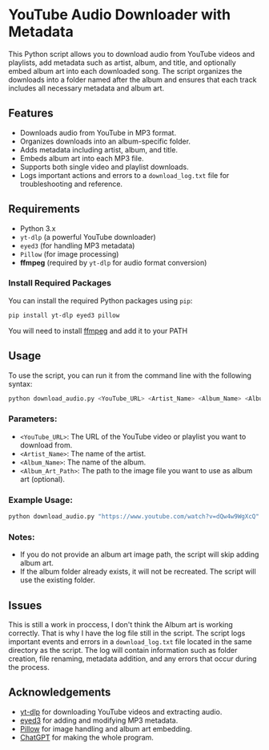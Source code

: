 # YouTube Audio Downloader with Metadata

This Python script allows you to download audio from YouTube videos and playlists, add metadata such as artist, album, and title, and optionally embed album art into each downloaded song. The script organizes the downloads into a folder named after the album and ensures that each track includes all necessary metadata and album art.

## Features

- Downloads audio from YouTube in MP3 format.
- Organizes downloads into an album-specific folder.
- Adds metadata including artist, album, and title.
- Embeds album art into each MP3 file.
- Supports both single video and playlist downloads.
- Logs important actions and errors to a `download_log.txt` file for troubleshooting and reference.

## Requirements

- Python 3.x
- `yt-dlp` (a powerful YouTube downloader)
- `eyed3` (for handling MP3 metadata)
- `Pillow` (for image processing)
- **ffmpeg** (required by `yt-dlp` for audio format conversion)
  
### Install Required Packages

You can install the required Python packages using `pip`:

```bash
pip install yt-dlp eyed3 pillow
```
You will need to install [ffmpeg](https://ffmpeg.org/download.html) and add it to your PATH

## Usage

To use the script, you can run it from the command line with the following syntax:

```bash
python download_audio.py <YouTube_URL> <Artist_Name> <Album_Name> <Album_Art_Path>
```

### Parameters:
- `<YouTube_URL>`: The URL of the YouTube video or playlist you want to download from.
- `<Artist_Name>`: The name of the artist.
- `<Album_Name>`: The name of the album.
- `<Album_Art_Path>`: The path to the image file you want to use as album art (optional).

### Example Usage:

```bash
python download_audio.py "https://www.youtube.com/watch?v=dQw4w9WgXcQ" "Rick Astley" "Never Gonna Give You Up" "path_to_album_art.jpg"
```

### Notes:
- If you do not provide an album art image path, the script will skip adding album art.
- If the album folder already exists, it will not be recreated. The script will use the existing folder.

## Issues

This is still a work in proccess, I don't think the Album art is working correctly. That is why I have the log file still in the script.
The script logs important events and errors in a `download_log.txt` file located in the same directory as the script. The log will contain information such as folder creation, file renaming, metadata addition, and any errors that occur during the process.

## Acknowledgements

- [yt-dlp](https://github.com/yt-dlp/yt-dlp) for downloading YouTube videos and extracting audio.
- [eyed3](https://github.com/nicfit/eyed3) for adding and modifying MP3 metadata.
- [Pillow](https://pillow.readthedocs.io/en/stable/) for image handling and album art embedding.
- [ChatGPT](https://chatgpt.com/) for making the whole program.
